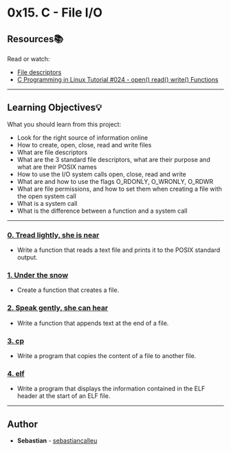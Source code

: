 # 0x15. C - File I/O

## Resources:books:
Read or watch:
* [File descriptors](https://intranet.hbtn.io/rltoken/zwnc2vqfmCs_ZThsyxkjJw)
* [C Programming in Linux Tutorial #024 - open() read() write() Functions](https://intranet.hbtn.io/rltoken/Ig_LMzPlXTT-EwoSAgYK-Q)

---
## Learning Objectives:bulb:
What you should learn from this project:

* Look for the right source of information online
* How to create, open, close, read and write files
* What are file descriptors
* What are the 3 standard file descriptors, what are their purpose and what are their POSIX names
* How to use the I/O system calls open, close, read and write
* What are and how to use the flags O_RDONLY, O_WRONLY, O_RDWR
* What are file permissions, and how to set them when creating a file with the open system call
* What is a system call
* What is the difference between a function and a system call

---

### [0. Tread lightly, she is near](./0-read_textfile.c)
* Write a function that reads a text file and prints it to the POSIX standard output.


### [1. Under the snow](./1-create_file.c)
* Create a function that creates a file.


### [2. Speak gently, she can hear](./2-append_text_to_file.c)
* Write a function that appends text at the end of a file.


### [3. cp](./3-cp.c)
* Write a program that copies the content of a file to another file.


### [4. elf](./100-elf_header.c)
* Write a program that displays the information contained in the ELF header at the start of an ELF file.

---

## Author
* **Sebastian** - [sebastiancalleu](https://github.com/sebastiancalleu)